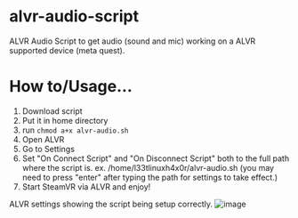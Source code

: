 # alvr-audio-script
ALVR Audio Script to get audio (sound and mic) working on a ALVR supported device (meta quest).

# How to/Usage...
1. Download script
2. Put it in home directory
3. run `chmod a+x alvr-audio.sh`
4. Open ALVR
5. Go to Settings
6. Set "On Connect Script" and "On Disconnect Script" both to the full path where the script is. ex. /home/l33tlinuxh4x0r/alvr-audio.sh (you may need to press "enter" after typing the path for settings to take effect.)
7. Start SteamVR via ALVR and enjoy!

ALVR settings showing the script being setup correctly.
![image](https://github.com/l33tlinuxh4x0r/alvr-audio-script/assets/1632838/98790c00-c602-462b-a11a-c28f2d259577)
